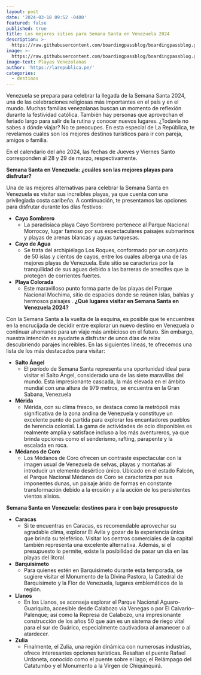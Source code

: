 ```yaml
---
layout: post
date: '2024-03-18 09:52 -0400'
featured: false
published: true
title: Los mejores sitios para Semana Santa en Venezuela 2024
description: >-
  https://raw.githubusercontent.com/boardingpassblog/boardingpassblog.github.io/main/assets/images/Turista-en-Playa.jpg
image: >-
  https://raw.githubusercontent.com/boardingpassblog/boardingpassblog.github.io/main/assets/images/Turista-en-Playa.jpg
image-text: Playas Venezolanas
author: 'https://larepublica.pe/'
categories:
  - destinos
---
```

Venezuela se prepara para celebrar la llegada de la Semana Santa 2024, una de las celebraciones religiosas más importantes en el país y en el mundo. Muchas familias venezolanas buscan un momento de reflexión durante la festividad católica. También hay personas que aprovechan el feriado largo para salir de la rutina y conocer nuevos lugares. ¿Todavía no sabes a dónde viajar? No te preocupes. En esta especial de La República, te revelamos cuáles son los mejores destinos turísticos para ir con pareja, amigos o familia.

En el calendario del año 2024, las fechas de Jueves y Viernes Santo corresponden al 28 y 29 de marzo, respectivamente.

**Semana Santa en Venezuela: ¿cuáles son las mejores playas para disfrutar?**

Una de las mejores alternativas para celebrar la Semana Santa en Venezuela es visitar sus increíbles playas, ya que cuenta con una privilegiada costa caribeña. A continuación, te presentamos las opciones para disfrutar durante los días festivos:

- **Cayo Sombrero**
	- La paradisiaca playa Cayo Sombrero pertenece al Parque Nacional Morrocoy, lugar famoso por sus espectaculares paisajes submarinos y playas de arenas blancas y aguas turquesas.
- **Cayo de Agua**
	- Se trata del archipiélago Los Roques, conformado por un conjunto de 50 islas y cientos de cayos, entre los cuales alberga una de las mejores playas de Venezuela. Este sitio se caracteriza por la tranquilidad de sus aguas debido a las barreras de arrecifes que la protegen de corrientes fuertes.
- **Playa Colorada**
	- Este maravilloso punto forma parte de las playas del Parque Nacional Mochima, sitio de espacios donde se reúnen islas, bahías y hermosos paisajes
.
**¿Qué lugares visitar en Semana Santa en Venezuela 2024?**

Con la Semana Santa a la vuelta de la esquina, es posible que te encuentres en la encrucijada de decidir entre explorar un nuevo destino en Venezuela o continuar ahorrando para un viaje más ambicioso en el futuro. Sin embargo, nuestra intención es ayudarte a disfrutar de unos días de relax descubriendo parajes increíbles. En las siguientes líneas, te ofrecemos una lista de los más destacados para visitar:

- **Salto Ángel**
	- El período de Semana Santa representa una oportunidad ideal para visitar el Salto Ángel, considerado una de las siete maravillas del mundo. Esta impresionante cascada, la más elevada en el ámbito mundial con una altura de 979 metros, se encuentra en la Gran Sabana, Venezuela
- **Mérida**
	- Mérida, con su clima fresco, se destaca como la metrópoli más significativa de la zona andina de Venezuela y constituye un excelente punto de partida para explorar los encantadores pueblos de herencia colonial. La gama de actividades de ocio disponibles es realmente amplia y satisface incluso a los más aventureros, ya que brinda opciones como el senderismo, rafting, parapente y la escalada en roca.
- **Médanos de Coro**
	- Los Médanos de Coro ofrecen un contraste espectacular con la imagen usual de Venezuela de selvas, playas y montañas al introducir un elemento desértico único. Ubicado en el estado Falcón, el Parque Nacional Médanos de Coro se caracteriza por sus imponentes dunas, un paisaje árido de formas en constante transformación debido a la erosión y a la acción de los persistentes vientos alisios.
    
**Semana Santa en Venezuela: destinos para ir con bajo presupuesto**

- **Caracas**
	- Si te encuentras en Caracas, es recomendable aprovechar su agradable clima, explorar El Ávila y gozar de la experiencia única que brinda su teleférico. Visitar los centros comerciales de la capital también representa una excelente alternativa. Además, si el presupuesto lo permite, existe la posibilidad de pasar un día en las playas del litoral.
- **Barquisimeto**
  - Para quienes estén en Barquisimeto durante esta temporada, se sugiere visitar el Monumento de la Divina Pastora, la Catedral de Barquisimeto y la Flor de Venezuela, lugares emblemáticos de la región.
- **Llanos**
  - En los Llanos, se aconseja explorar el Parque Nacional Aguaro-Guariquito, accesible desde Calabozo vía Venegas o por El Calvario–Palenque; así como la Represa de Calabozo, una impresionante construcción de los años 50 que aún es un sistema de riego vital para el sur de Guárico, especialmente cautivadora al amanecer o al atardecer.
- **Zulia**
  - Finalmente, el Zulia, una región dinámica con numerosas industrias, ofrece interesantes opciones turísticas. Resaltan el puente Rafael Urdaneta, conocido como el puente sobre el lago; el Relámpago del Catatumbo y el Monumento a la Virgen de Chiquinquirá.